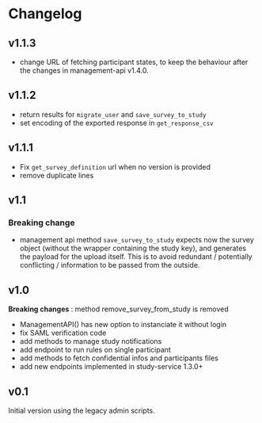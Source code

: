 # Changelog

## v1.1.3

- change URL of fetching participant states, to keep the behaviour after the changes in management-api v1.4.0.

## v1.1.2

- return results for `migrate_user` and `save_survey_to_study`
- set encoding of the exported response in `get_response_csv`

## v1.1.1

- Fix `get_survey_definition` url when no version is provided
- remove duplicate lines

## v1.1

### Breaking change

- management api method `save_survey_to_study` expects now the survey object (without the wrapper containing the study key), and generates the payload for the upload itself. This is to avoid redundant / potentially conflicting / information to be passed from the outside.

## v1.0

**Breaking changes** : method remove_survey_from_study is removed

- ManagementAPI() has new option to instanciate it without login
- fix SAML verification code
- add methods to manage study notifications
- add endpoint to run rules on single participant
- add methods to fetch confidential infos and participants files
- add new endpoints implemented in study-service 1.3.0+

## v0.1

Initial version using the legacy admin scripts.
